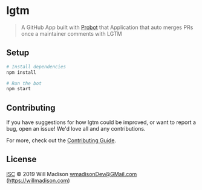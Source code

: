 # lgtm

> A GitHub App built with [Probot](https://github.com/probot/probot) that Application that auto merges PRs once a maintainer comments with LGTM

## Setup

```sh
# Install dependencies
npm install

# Run the bot
npm start
```

## Contributing

If you have suggestions for how lgtm could be improved, or want to report a bug, open an issue! We'd love all and any contributions.

For more, check out the [Contributing Guide](CONTRIBUTING.md).

## License

[ISC](LICENSE) © 2019 Will Madison <wmadisonDev@GMail.com> (https://willmadison.com)
